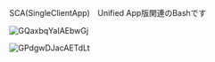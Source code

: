 SCA(SingleClientApp)　Unified App版関連のBashです

![GQaxbqYaIAEbwGj](https://github.com/force4u/Acrobat/assets/11995768/0b3e9e52-12a0-4dc4-8816-9e6f209d5c78)


![GPdgwDJacAETdLt](https://github.com/force4u/Acrobat/assets/11995768/275e39b2-eaa0-4fe7-9297-a52fbd77d786)

